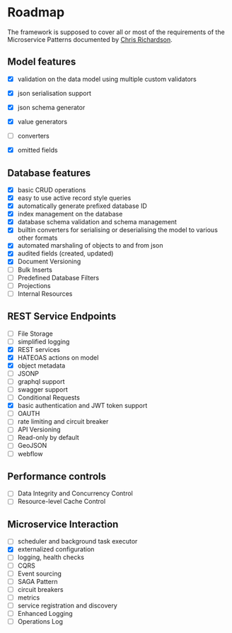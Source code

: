 # Roadmap

The framework is supposed to cover all or most of the requirements of the Microservice Patterns documented by [Chris Richardson](http://microservices.io/patterns/index.html).

## Model features
- [x] validation on the data model using multiple custom validators
- [x] json serialisation support
- [x] json schema generator
- [x] value generators
- [ ] converters
- [x] omitted fields



## Database features
- [x] basic CRUD operations
- [x] easy to use active record style queries
- [x] automatically generate prefixed database ID
- [x] index management on the database
- [x] database schema validation and schema management
- [x] builtin converters for serialising or deserialising the model to various other formats
- [x] automated marshaling of objects to and from json
- [x] audited fields (created, updated)
- [x] Document Versioning
- [ ] Bulk Inserts
- [ ] Predefined Database Filters
- [ ] Projections
- [ ] Internal Resources

## REST Service Endpoints
- [ ] File Storage
- [ ] simplified logging
- [X] REST services
- [x] HATEOAS actions on model
- [x] object metadata
- [ ] JSONP
- [ ] graphql support
- [ ] swagger support
- [ ] Conditional Requests
- [x] basic authentication and JWT token support
- [ ] OAUTH
- [ ] rate limiting and circuit breaker
- [ ] API Versioning
- [ ] Read-only by default
- [ ] GeoJSON
- [ ] webflow

## Performance controls
- [ ] Data Integrity and Concurrency Control
- [ ] Resource-level Cache Control

## Microservice Interaction
- [ ] scheduler and background task executor
- [x] externalized configuration
- [ ] logging, health checks
- [ ] CQRS
- [ ] Event sourcing
- [ ] SAGA Pattern
- [ ] circuit breakers
- [ ] metrics
- [ ] service registration and discovery
- [ ] Enhanced Logging
- [ ] Operations Log
